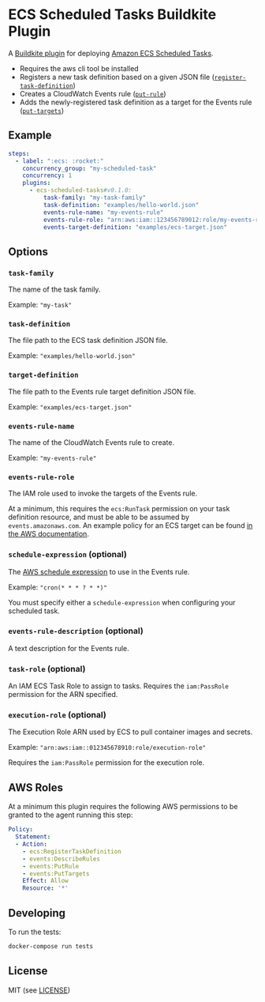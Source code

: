 # ECS Scheduled Tasks Buildkite Plugin

A [Buildkite plugin](https://buildkite.com/docs/agent/v3/plugins) for deploying [Amazon ECS Scheduled Tasks](https://docs.aws.amazon.com/AmazonECS/latest/developerguide/scheduling_tasks.html).

* Requires the aws cli tool be installed
* Registers a new task definition based on a given JSON file ([`register-task-definition`](http://docs.aws.amazon.com/cli/latest/reference/ecs/register-task-definition.html]))
* Creates a CloudWatch Events rule ([`put-rule`](https://docs.aws.amazon.com/cli/latest/reference/events/put-rule.html))
* Adds the newly-registered task definition as a target for the Events rule ([`put-targets`](https://docs.aws.amazon.com/cli/latest/reference/events/put-targets.html))

## Example

```yml
steps:
  - label: ":ecs: :rocket:"
    concurrency_group: "my-scheduled-task"
    concurrency: 1
    plugins:
      - ecs-scheduled-tasks#v0.1.0:
          task-family: "my-task-family"
          task-definition: "examples/hello-world.json"
          events-rule-name: "my-events-rule"
          events-rule-role: "arn:aws:iam::123456789012:role/my-events-rule-role"
          events-target-definition: "examples/ecs-target.json"
```

## Options

### `task-family`

The name of the task family.

Example: `"my-task"`

### `task-definition`

The file path to the ECS task definition JSON file.

Example: `"examples/hello-world.json"`

### `target-definition`

The file path to the Events rule target definition JSON file.

Example: `"examples/ecs-target.json"`

### `events-rule-name`

The name of the CloudWatch Events rule to create.

Example: `"my-events-rule"`

### `events-rule-role`

The IAM role used to invoke the targets of the Events rule.

At a minimum, this requires the `ecs:RunTask` permission on your task definition resource, and must be able to be assumed by `events.amazonaws.com`. An example policy for an ECS target can be found [in the AWS documentation](https://docs.aws.amazon.com/AmazonCloudWatch/latest/events/iam-identity-based-access-control-cwe.html#target-permissions-cwe).

### `schedule-expression` (optional)

The [AWS schedule expression](https://docs.aws.amazon.com/AmazonCloudWatch/latest/events/ScheduledEvents.html) to use in the Events rule.

Example: `"cron(* * * ? * *)"`

You must specify either a `schedule-expression` when configuring your scheduled task.

### `events-rule-description` (optional)

A text description for the Events rule.

### `task-role` (optional)

An IAM ECS Task Role to assign to tasks.
Requires the `iam:PassRole` permission for the ARN specified.

### `execution-role` (optional)

The Execution Role ARN used by ECS to pull container images and secrets.

Example: `"arn:aws:iam::012345678910:role/execution-role"`

Requires the `iam:PassRole` permission for the execution role.

## AWS Roles

At a minimum this plugin requires the following AWS permissions to be granted to the agent running this step:

```yml
Policy:
  Statement:
  - Action:
    - ecs:RegisterTaskDefinition
    - events:DescribeRules
    - events:PutRule
    - events:PutTargets
    Effect: Allow
    Resource: '*'
```

## Developing

To run the tests:

```bash
docker-compose run tests
```

## License

MIT (see [LICENSE](LICENSE))
